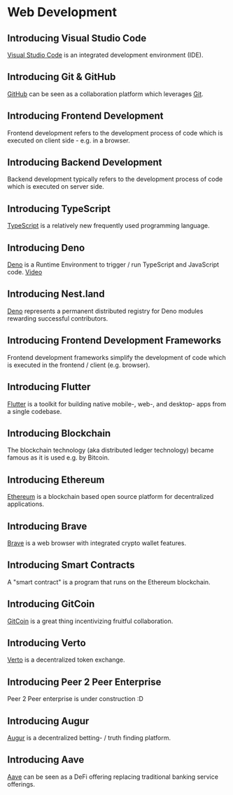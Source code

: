 # Web Development

## Introducing Visual Studio Code
[Visual Studio Code](https://code.visualstudio.com/insiders/) is an integrated development environment (IDE).

## Introducing Git & GitHub
[GitHub](https://github.com/) can be seen as a collaboration platform which leverages [Git](https://git-scm.com/downloads).

## Introducing Frontend Development
Frontend development refers to the development process of code which is executed on client side - e.g. in a browser.

## Introducing Backend Development
Backend development typically refers to the development process of code which is executed on server side.

## Introducing TypeScript
[TypeScript](https://www.typescriptlang.org/) is a relatively new frequently used programming language. 

## Introducing Deno
[Deno](https://deno.land/) is a Runtime Environment to trigger / run TypeScript and JavaScript code. [Video](https://www.youtube.com/watch?v=mhnpeOLiQTg)

## Introducing Nest.land
[Deno](https://nest.land/) represents a permanent distributed registry for Deno modules rewarding successful contributors.

## Introducing Frontend Development Frameworks
Frontend development frameworks simplify the development of code which is executed in the frontend / client (e.g. browser).   

## Introducing Flutter
[Flutter](https://flutter.dev/) is a toolkit for building native mobile-, web-, and desktop- apps from a single codebase.

## Introducing Blockchain
The blockchain technology (aka distributed ledger technology) became famous as it is used e.g. by Bitcoin.  

## Introducing Ethereum
[Ethereum](https://ethereum.org/en) is a blockchain based open source platform for decentralized applications.

## Introducing Brave 
[Brave](https://brave.com) is a web browser with integrated crypto wallet features.

## Introducing Smart Contracts
A "smart contract" is a program that runs on the Ethereum blockchain.

## Introducing GitCoin
[GitCoin](https://gitcoin.co/) is a great thing incentivizing fruitful collaboration.

## Introducing Verto 
[Verto](https://verto.exchange/) is a decentralized token exchange.

## Introducing Peer 2 Peer Enterprise
Peer 2 Peer enterprise is under construction :D 

## Introducing Augur
[Augur](https://www.augur.net/) is a decentralized betting- / truth finding platform. 

## Introducing Aave
[Aave](https://aave.com/) can be seen as a DeFi offering replacing traditional banking service offerings.



